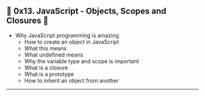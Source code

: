 ## :book: 0x13. JavaScript - Objects, Scopes and Closures :book:
- 
    Why JavaScript programming is amazing
    - How to create an object in JavaScript
    - What this means
    - What undefined means
    - Why the variable type and scope is important
    - What is a closure
    - What is a prototype
    - How to inherit an object from another
---
